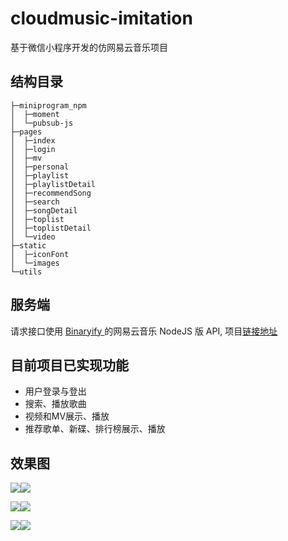 # cloudmusic-imitation
基于微信小程序开发的仿网易云音乐项目



## 结构目录

```
├─miniprogram_npm
│  ├─moment
│  └─pubsub-js
├─pages
│  ├─index
│  ├─login
│  ├─mv
│  ├─personal
│  ├─playlist
│  ├─playlistDetail
│  ├─recommendSong
│  ├─search
│  ├─songDetail
│  ├─toplist
│  ├─toplistDetail
│  └─video
├─static
│  ├─iconFont
│  └─images
└─utils
```



## 服务端

请求接口使用 [Binaryify ](https://github.com/Binaryify)的网易云音乐 NodeJS 版 API, 项目[链接地址](https://github.com/Binaryify/NeteaseCloudMusicApi)



## 目前项目已实现功能

- 用户登录与登出
- 搜索、播放歌曲
- 视频和MV展示、播放
- 推荐歌单、新碟、排行榜展示、播放



## 效果图

<img src="https://i.loli.net/2021/07/05/db1Z9sTcLlyRvxK.jpg"  /><img src="https://i.loli.net/2021/07/05/wecH7Ig4SKAxips.jpg"  />

![](https://i.loli.net/2021/07/05/C4ZNMubJnae5mox.jpg)![](https://i.loli.net/2021/07/05/QzgpDivA4ZSRVcu.jpg)

![](https://i.loli.net/2021/07/05/R2fPIBralVOitQL.jpg)![](https://i.loli.net/2021/07/05/HND6SUsoZMYfiBd.jpg)


